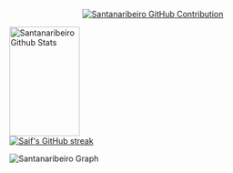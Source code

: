 <p
<img align="right" width="350" src="/programmer.gif" alt="Coding gif" />
</p>

<p align="center">
  <a href="https://github.com/santanaribeiro">
    <img src="https://github-profile-summary-cards.vercel.app/api/cards/profile-details?username=santanaribeiro&theme=radical" alt="Santanaribeiro GitHub Contribution"/>
  </a>
</p>

<a> 
    <a href="https://github.com/santanaribeiro"><img alt="Santanaribeiro Github Stats" src="https://denvercoder1-github-readme-stats.vercel.app/api?username=santanaribeiro&show_icons=true&count_private=true&theme=react&border_color=7F3FBF&bg_color=0D1117&title_color=F85D7F&icon_color=F8D866" height="192px" width="49.5%"/></a>
  <br/>
  <a href="https://github.com/santanaribeiro">
    <img src="https://github-readme-streak-stats.herokuapp.com/?user=santanaribeiro&theme=radical&border=7F3FBF&background=0D1117" alt="Saif's GitHub streak"/>
  </a>
</a>


![Santanaribeiro Graph](https://github-readme-activity-graph.vercel.app/graph?username=santanaribeiro&custom_title=Santanaribeiro%20GitHub%20Activity%20Graph&bg_color=0D1117&color=7F3FBF&line=7F3FBF&point=7F3FBF&area_color=FFFFFF&title_color=FFFFFF&area=true)

